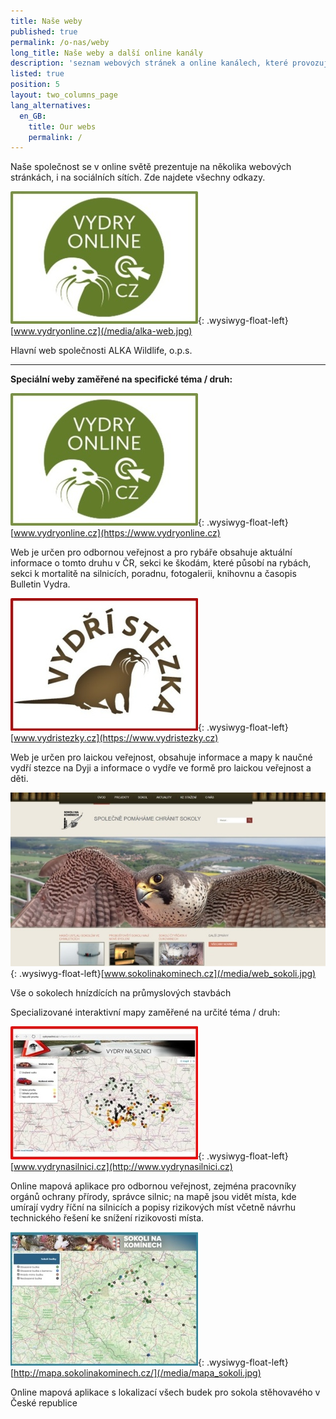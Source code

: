 ```yaml
---
title: Naše weby
published: true
permalink: /o-nas/weby
long_title: Naše weby a další online kanály
description: 'seznam webových stránek a online kanálech, které provozujeme'
listed: true
position: 5
layout: two_columns_page
lang_alternatives:
  en_GB:
    title: Our webs
    permalink: /
---
```

Naše společnost se v online světě prezentuje na několika webových stránkách, i na sociálních sítích. Zde najdete všechny odkazy.

![](/media/vydryonline_300.jpg){: .wysiwyg-float-left}[www.vydryonline.cz](/media/alka-web.jpg)

Hlavní web společnosti ALKA Wildlife, o.p.s.

<div class="clearfix"></div>

- - -

**Speciální weby zaměřené na specifické téma / druh:**

![](/media/vydryonline_300.jpg){: .wysiwyg-float-left}[www.vydryonline.cz](https://www.vydryonline.cz)

Web je určen pro odbornou veřejnost a pro rybáře obsahuje aktuální informace o tomto druhu v ČR, sekci ke škodám, které působí na rybách, sekci k mortalitě na silnicích, poradnu, fotogalerii, knihovnu a časopis Bulletin Vydra.

<div class="clearfix"></div>

![](/media/vydristezky_300.jpg){: .wysiwyg-float-left}[www.vydristezky.cz](https://www.vydristezky.cz)

Web je určen pro laickou veřejnost, obsahuje informace a mapy k naučné vydří stezce na Dyji a informace o vydře ve formě pro laickou veřejnost a děti.

<div class="clearfix"></div>

![](/media/web_sokoli.jpg){: .wysiwyg-float-left}[www.sokolinakominech.cz](/media/web_sokoli.jpg)

Vše o sokolech hnízdících na průmyslových stavbách

<div class="clearfix"></div>

Specializované interaktivní mapy zaměřené na určité téma / druh:

![](/media/vydrynasilnici_300.jpg){: .wysiwyg-float-left}[www.vydrynasilnici.cz](http://www.vydrynasilnici.cz)

Online mapová aplikace pro odbornou veřejnost, zejména pracovníky orgánů ochrany přírody, správce silnic; na mapě jsou vidět místa, kde umírají vydry říční na silnicích a popisy rizikových míst včetně návrhu technického řešení ke snížení rizikovosti místa.

<div class="clearfix"></div>

![](/media/mapa_sokoli.jpg){: .wysiwyg-float-left}[http://mapa.sokolinakominech.cz/](/media/mapa_sokoli.jpg)

Online mapová aplikace s lokalizací všech budek pro sokola stěhovavého v České republice

<div class="clearfix"></div>
